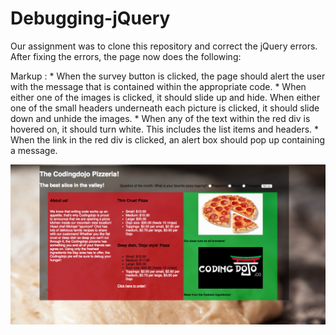 # Debugging-jQuery

Our assignment was to clone this repository and correct the jQuery errors.
After fixing the errors, the page now does the following:

Markup : * When the survey button is clicked, the page should alert the user with
          the message that is contained within the appropriate code.
        * When either one of the images is clicked, it should slide up and hide.
          When either one of the small headers underneath each picture is
          clicked, it should slide down and unhide the images.
        * When any of the text within the red div is hovered on, it should
          turn white. This includes the list items and headers.
        * When the link in the red div is clicked, an alert box should
          pop up containing a message.

![Finished Page](the_coding_dojo_pizzeria.jpg)
